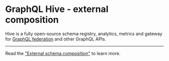 # GraphQL Hive - external composition

Hive is a fully open-source schema registry, analytics, metrics and gateway for
[GraphQL federation](https://the-guild.dev/graphql/hive/federation) and other GraphQL APIs.

---

Read the
["External schema composition"](https://the-guild.dev/graphql/hive/docs/features/external-schema-composition)
to learn more.
